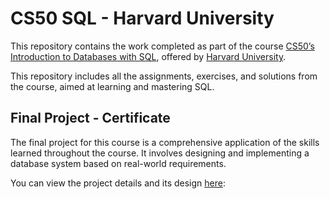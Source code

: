 # CS50 SQL - Harvard University

This repository contains the work completed as part of the course [CS50’s Introduction to Databases with SQL](https://cs50.harvard.edu/sql/2024/), offered by [Harvard University](https://cs50.harvard.edu/sql/2024/). 

This repository includes all the assignments, exercises, and solutions from the course, aimed at learning and mastering SQL.

## Final Project - Certificate
The final project for this course is a comprehensive application of the skills learned throughout the course. It involves designing and implementing a database system based on real-world requirements.

You can view the project details and its design [here](https://github.com/Xan007/CS50-SQL-Course/blob/master/Final%20Project/DESIGN.md): 
